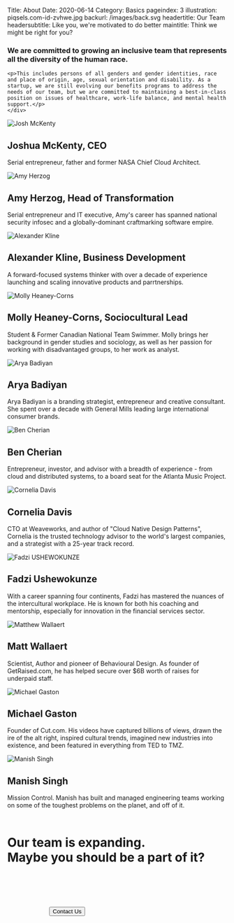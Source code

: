 Title: About
Date: 2020-06-14
Category: Basics
pageindex: 3
illustration: piqsels.com-id-zvhwe.jpg
backurl: /images/back.svg
headertitle: Our Team
headersubtitle: Like you, we're motivated to do better
maintitle: Think we might be right for you?

<div class="row">
    <div class="col-lg-6 offset-lg-6">
    <h3>We are committed to growing an inclusive team that represents all the diversity of the human race.</h3>

    <p>This includes persons of all genders and gender identities, race and place of origin, age, sexual orientation and disability. As a startup, we are still evolving our benefits programs to address the needs of our team, but we are committed to maintaining a best-in-class position on issues of healthcare, work-life balance, and mental health support.</p>
    </div>
</div>


<div class="row align-items-center">
    <div class="col-lg-4 offset-lg-2" style="padding: 0px;">
        <div class="shadebox"> </div>
        <img class="staffphoto" src="/images/jmckenty.jpg" title="Josh McKenty" />
    </div>
    <div class="col-lg-3 ">
        <h2>Joshua McKenty, CEO</h2>
        <p>Serial entrepreneur, father and former NASA Chief Cloud Architect.</p>
    </div>
</div>

<div class="row align-items-center">
    <div class="col-lg-4 offset-lg-5" style="padding: 0px;">
        <div class="shadebox"> </div>
        <img class="staffphoto" src="/images/amy.jpeg" title="Amy Herzog" />
    </div>
    <div class="col-lg-3 ">
        <h2>Amy Herzog, Head of Transformation</h2>
        <p>Serial entrepreneur and IT executive, Amy's career has spanned national security infosec and a globally-dominant craftmarking software empire.</p>
    </div>
</div>

<div class="row align-items-center mt-4">
    <div class="col-lg-4 offset-lg-2" style="padding: 0px;">
        <div class="shadebox"> </div>
        <img class="staffphoto" src="/images/kline.png" title="Alexander Kline" />
    </div>
    <div class="col-lg-3 ">
        <h2>Alexander Kline, Business Development</h2>
        <p>A forward-focused systems thinker with over a decade of experience launching and scaling innovative products and parrtnerships.</p>
    </div>
</div>

<div class="row align-items-center mb-4">
    <div class="col-lg-4 offset-lg-5" style="padding: 0px;">
        <div class="shadebox"> </div>
        <img class="staffphoto" src="/images/molly.jpg" title="Molly Heaney-Corns" />
    </div>
    <div class="col-lg-3 ">
        <h2>Molly Heaney-Corns, Sociocultural Lead</h2>
        <p>Student & Former Canadian National Team Swimmer. Molly brings her background in gender studies and sociology, as well as her passion for working with disadvantaged groups, to her work as analyst.</p>
    </div>
</div>


<div class="row align-items-center mt-4 mb-4">
    <div class="col-lg-4 offset-lg-2" style="padding: 0px;">
        <div class="shadebox"> </div>
        <img class="staffphoto" src="/images/arya.jpeg" title="Arya Badiyan" />
    </div>
    <div class="col-lg-3 ">
        <h2>Arya Badiyan</h2>
        <p>Arya Badiyan is a branding strategist, entrepreneur and creative consultant. She spent over a decade with General Mills leading large international consumer brands.</p>
    </div>
</div>

<div class="row align-items-center">
    <div class="col-lg-4 offset-lg-5" style="padding: 0px;">
        <div class="shadebox"> </div>
        <img class="staffphoto" src="/images/ben.jpeg" title="Ben Cherian" />
    </div>
    <div class="col-lg-3 ">
        <h2>Ben Cherian</h2>
        <p>Entrepreneur, investor, and advisor with a breadth of experience - from cloud and distributed systems, to a board seat for the Atlanta Music Project.</p>
    </div>
</div>

<div class="row align-items-center">
    <div class="col-lg-4 offset-lg-2" style="padding: 0px;">
        <div class="shadebox"> </div>
        <img class="staffphoto" src="/images/cornelia.jpeg" title="Cornelia Davis" />
    </div>
    <div class="col-lg-3 ">
        <h2>Cornelia Davis</h2>
        <p>CTO at Weaveworks, and author of "Cloud Native Design Patterns", Cornelia is the trusted technology advisor to the world's largest companies, and a strategist with a 25-year track record.</p>
    </div>
</div>

<div class="row align-items-center">
    <div class="col-lg-4 offset-lg-5" style="padding: 0px;">
        <div class="shadebox"> </div>
        <img class="staffphoto" src="/images/fadzi.jpeg" title="Fadzi USHEWOKUNZE" />
    </div>
    <div class="col-lg-3 ">
        <h2>Fadzi Ushewokunze</h2>
        <p>With a career spanning four continents, Fadzi has mastered the nuances of the intercultural workplace. He is known for both his coaching and mentorship, especially for innovation in the financial services sector.</p>
    </div>
</div>

<div class="row align-items-center mt-4 mb-4">
    <div class="col-lg-4 offset-lg-2" style="padding: 0px;">
        <div class="shadebox"> </div>
        <img class="staffphoto" src="/images/matt-wallaert.jpg" title="Matthew Wallaert" />
    </div>
    <div class="col-lg-3 ">
        <h2>Matt Wallaert</h2>
        <p>Scientist, Author and pioneer of Behavioural Design. As founder of GetRaised.com, he has helped secure over $6B worth of raises for underpaid staff.</p>
    </div>
</div>

<div class="row align-items-center">
    <div class="col-lg-4 offset-lg-5" style="padding: 0px;">
        <div class="shadebox"> </div>
        <img class="staffphoto" src="/images/michael-gaston.jpg" title="Michael Gaston" />
    </div>
    <div class="col-lg-3 ">
        <h2>Michael Gaston</h2>
        <p>Founder of Cut.com. His videos have captured billions of views, drawn the ire of the alt right, inspired cultural trends, imagined new industries into existence, and been featured in everything from TED to TMZ. </p>
    </div>
</div>

<div class="row align-items-center">
    <div class="col-lg-4 offset-lg-2" style="padding: 0px;">
        <div class="shadebox"> </div>
        <img class="staffphoto" src="/images/manish.png" title="Manish Singh" />
    </div>
    <div class="col-lg-3 ">
        <h2>Manish Singh</h2>
        <p>Mission Control. Manish has built and managed engineering teams working on some of the toughest problems on the planet, and off of it.</p>
    </div>
</div>

<h1 class="secondary-title text-center" style="margin-top: 60px;">
Our team is expanding.<br/>
Maybe you should be a part of it?</h1>

<div class="row" style="margin: 6rem;">
    <div class="col">
        <div class="form-group text-center">
            <button class="btn btn-primary blue-button" onclick="window.location='/pages/contact.html';">Contact Us</button>
        </div>
    </div>
</div>